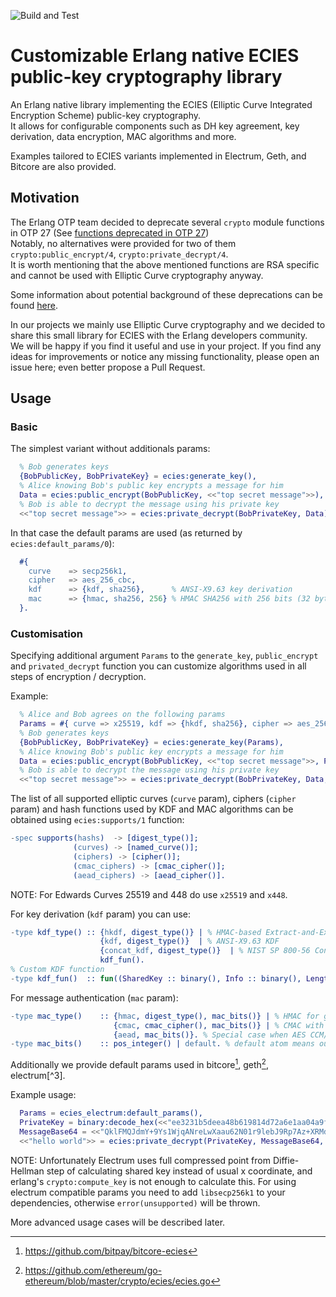 ![Build and Test](https://github.com/simplito/ecies-erl/actions/workflows/erlang.yml/badge.svg)

Customizable Erlang native ECIES public-key cryptography library
================================================================

An Erlang native library implementing the ECIES (Elliptic Curve Integrated Encryption Scheme) public-key cryptography.  
It allows for configurable components such as DH key agreement, key derivation, data encryption, MAC algorithms and more.

Examples tailored to ECIES variants implemented in Electrum, Geth, and Bitcore are also provided.

Motivation
----------

The Erlang OTP team decided to deprecate several `crypto` module functions in OTP 27 (See [functions deprecated in OTP 27](https://www.erlang.org/doc/deprecations.html#functions-deprecated-in-otp-27))  
Notably, no alternatives were provided for two of them `crypto:public_encrypt/4`, `crypto:private_decrypt/4`.   
It is worth mentioning that the above mentioned functions are RSA specific and cannot be used with Elliptic Curve cryptography anyway. 

Some information about potential background of these deprecations can be found [here](https://erlangforums.com/t/security-working-group-minutes/3451/6).

In our projects we mainly use Elliptic Curve cryptography and we decided to share this small library for ECIES with the Erlang developers community.  
We will be happy if you find it useful and use in your project. If you find any ideas for improvements or notice any missing functionality, please open an issue here; even better propose a Pull Request.

Usage
-----

### Basic

The simplest variant without additionals params:

```erlang
  % Bob generates keys
  {BobPublicKey, BobPrivateKey} = ecies:generate_key(),
  % Alice knowing Bob's public key encrypts a message for him
  Data = ecies:public_encrypt(BobPublicKey, <<"top secret message">>),
  % Bob is able to decrypt the message using his private key
  <<"top secret message">> = ecies:private_decrypt(BobPrivateKey, Data).
```

In that case the default params are used (as returned by `ecies:default_params/0`):
```erlang
  #{
    curve    => secp256k1,
    cipher   => aes_256_cbc,
    kdf      => {kdf, sha256},      % ANSI-X9.63 key derivation
    mac      => {hmac, sha256, 256} % HMAC SHA256 with 256 bits (32 bytes) output
  }.
```

### Customisation

Specifying additional argument `Params` to the `generate_key`, `public_encrypt` and `privated_decrypt` function you can
customize algorithms used in all steps of encryption / decryption.

Example:
```erlang
  % Alice and Bob agrees on the following params
  Params = #{ curve => x25519, kdf => {hkdf, sha256}, cipher => aes_256_ctr, mac => {hmac, sha256, 96} },
  % Bob generates keys
  {BobPublicKey, BobPrivateKey} = ecies:generate_key(Params),
  % Alice knowing Bob's public key encrypts a message for him
  Data = ecies:public_encrypt(BobPublicKey, <<"top secret message">>, Params),
  % Bob is able to decrypt the message using his private key
  <<"top secret message">> = ecies:private_decrypt(BobPrivateKey, Data, Params).
```

The list of all supported elliptic curves (`curve` param), ciphers (`cipher` param) and hash functions used by KDF and MAC 
algorithms can be obtained using `ecies:supports/1` function:

```erlang
-spec supports(hashs)  -> [digest_type()];
              (curves) -> [named_curve()];
              (ciphers) -> [cipher()];
              (cmac_ciphers) -> [cmac_cipher()];
              (aead_ciphers) -> [aead_cipher()].
```
NOTE: For Edwards Curves 25519 and 448 do use `x25519` and `x448`.

For key derivation (`kdf` param) you can use:
```erlang
-type kdf_type() :: {hkdf, digest_type()} | % HMAC-based Extract-and-Expand Key Derivation Function (HKDF)
                    {kdf, digest_type()}  | % ANSI-X9.63 KDF
                    {concat_kdf, digest_type()}  | % NIST SP 800-56 Concatenation Key Derivation Function (see section 5.8.1).
                    kdf_fun().
% Custom KDF function
-type kdf_fun()  :: fun((SharedKey :: binary(), Info :: binary(), Length :: pos_integer()) -> Result :: binary()).
```

For message authentication (`mac` param):
```erlang
-type mac_type()    :: {hmac, digest_type(), mac_bits()} | % HMAC for given digest function with specified output bits
                       {cmac, cmac_cipher(), mac_bits()} | % CMAC with AES-*-CBC cipher and given output bits
                       {aead, mac_bits()}. % Special case when AES CCM/GCM ciphers are used to just specify tag output bits 
-type mac_bits()    :: pos_integer() | default. % default atom means output size equal to given mac key length
```

Additionally we provide default params used in bitcore[^1], geth[^2], electrum[^3].

Example usage:
```erlang
  Params = ecies_electrum:default_params(),
  PrivateKey = binary:decode_hex(<<"ee3231b5deea48b619814d72a6e1aa04a9f521df281afad5ada89f5393941b1c">>),
  MessageBase64 = <<"QklFMQJdmY+9Ys1WjqANreLwXaau62N01r9lebJ9Rp7Az+XRMdNAVgg3J8EEVhni5gn2v+WOD59uDMDp0zY/xPT3IElReQo6XUCSMmgRgRtYl+TUEw==">>,
  <<"hello world">> = ecies:private_decrypt(PrivateKey, MessageBase64, Params).
```
NOTE: Unfortunately Electrum uses full compressed point from Diffie-Hellman step of calculating shared key instead
of usual x coordinate, and erlang's `crypto:compute_key` is not enough to calculate this. For using electrum compatible
params you need to add `libsecp256k1` to your dependencies, otherwise `error(unsupported)` will be thrown.

More advanced usage cases will be described later.

[^1]: https://github.com/bitpay/bitcore-ecies
[^2]: https://github.com/ethereum/go-ethereum/blob/master/crypto/ecies/ecies.go
